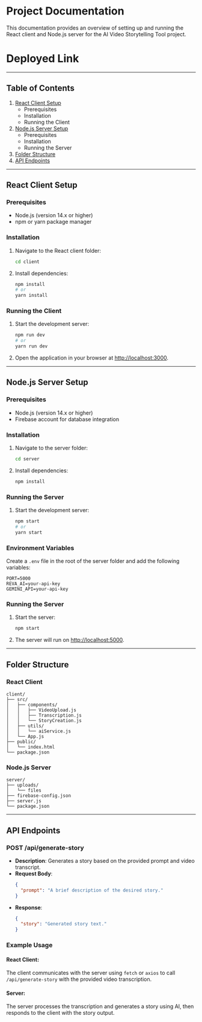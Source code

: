# Project Documentation

This documentation provides an overview of setting up and running the React client and Node.js server for the AI Video Storytelling Tool project.

# Deployed Link

---

## Table of Contents

1. [React Client Setup](#react-client-setup)
   - Prerequisites
   - Installation
   - Running the Client
2. [Node.js Server Setup](#nodejs-server-setup)
   - Prerequisites
   - Installation
   - Running the Server
3. [Folder Structure](#folder-structure)
4. [API Endpoints](#api-endpoints)

---

## React Client Setup

### Prerequisites

- Node.js (version 14.x or higher)
- npm or yarn package manager

### Installation

1. Navigate to the React client folder:
   ```bash
   cd client
   ```
2. Install dependencies:
   ```bash
   npm install
   # or
   yarn install
   ```

### Running the Client

1. Start the development server:
   ```bash
   npm run dev
   # or
   yarn run dev
   ```
2. Open the application in your browser at [http://localhost:3000](http://localhost:3000).

---

## Node.js Server Setup

### Prerequisites

- Node.js (version 14.x or higher)
- Firebase account for database integration

### Installation

1. Navigate to the server folder:
   ```bash
   cd server
   ```
2. Install dependencies:
   ```bash
   npm install
   ```

### Running the Server

1. Start the development server:
   ```bash
   npm start
   # or
   yarn start
   ```

### Environment Variables

Create a `.env` file in the root of the server folder and add the following variables:

```env
PORT=5000
REVA_AI=your-api-key
GEMINI_API=your-api-key
```

### Running the Server

1. Start the server:
   ```bash
   npm start
   ```
2. The server will run on [http://localhost:5000](http://localhost:5000).

---

## Folder Structure

### React Client

```
client/
├── src/
│   ├── components/
│   │   ├── VideoUpload.js
│   │   ├── Transcription.js
│   │   └── StoryCreation.js
│   ├── utils/
│   │   └── aiService.js
│   └── App.js
├── public/
│   └── index.html
└── package.json
```

### Node.js Server

```
server/
├── uploads/
│   └── files
├── firebase-config.json
├── server.js
└── package.json
```

---

## API Endpoints

### POST /api/generate-story

- **Description**: Generates a story based on the provided prompt and video transcript.
- **Request Body**:
  ```json
  {
    "prompt": "A brief description of the desired story."
  }
  ```
- **Response**:
  ```json
  {
    "story": "Generated story text."
  }
  ```

### Example Usage

#### React Client:

The client communicates with the server using `fetch` or `axios` to call `/api/generate-story` with the provided video transcription.

#### Server:

The server processes the transcription and generates a story using AI, then responds to the client with the story output.
